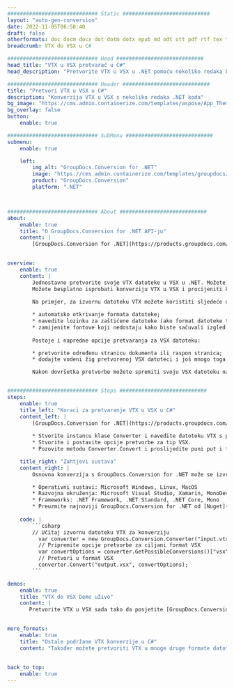 ```yaml
---
############################# Static ############################
layout: "auto-gen-conversion"
date: 2022-11-05T06:50:40
draft: false
otherformats: doc docm docx dot dotm dotx epub md odt ott pdf rtf tex txt vdx vsdm vsdx vssm vssx vstm vstx vsx vtx xps
breadcrumb: VTX do VSX u C#

############################# Head ############################
head_title: "VTX u VSX pretvarač u C#"
head_description: "Pretvorite VTX u VSX u .NET pomoću nekoliko redaka koda. Koristite GroupDocs Document Conversion API za pretvaranje preko 160 formata datoteka."

############################# Header ############################
title: "Pretvori VTX u VSX u C#"
description: "Konverzija VTX u VSX s nekoliko redaka .NET koda"
bg_image: "https://cms.admin.containerize.com/templates/aspose/App_Themes/V3/images/bg/header1.png"
bg_overlay: false
button:
    enable: true

############################# SubMenu ############################
submenu:
    enable: true

    left:
        img_alt: "GroupDocs.Conversion for .NET"
        image: "https://cms.admin.containerize.com/templates/groupdocs/images/product-logos/90x90-noborder/groupdocs-conversion-net.png"
        product: "GroupDocs.Conversion"
        platform: ".NET"



############################# About ############################
about:
    enable: true
    title: "O GroupDocs.Conversion for .NET API-ju"
    content: |
        [GroupDocs.Conversion for .NET](https://products.groupdocs.com/conversion/net/) može se koristiti za pretvaranje Microsoft Worda, Excela, PowerPointa, PDF-a, Visio i drugih formata. GroupDocs.Conversion je samostalni API koji je prikladan za pozadinske i interne sustave gdje su potrebne visoke performanse. Ne ovisi o softveru poput Microsofta ili Open Officea.
    

overview:
    enable: true
    content: |
        Jednostavno pretvorite svoje VTX datoteke u VSX u .NET. Možete koristiti samo nekoliko C# linija koda na bilo kojoj platformi po vašem izboru kao što su - Windows, Linux, macOS.
        Možete besplatno isprobati konverziju VTX u VSX i procijeniti kvalitetu rezultata konverzije. Uz jednostavne scenarije konverzije datoteka, možete isprobati naprednije opcije za učitavanje izvorne VTX datoteke i za spremanje izlaznog VSX rezultata. 
        
        Na primjer, za izvornu datoteku VTX možete koristiti sljedeće opcije učitavanja:

        * automatsko otkrivanje formata datoteke;
        * navedite lozinku za zaštićene datoteke (ako format datoteke to podržava);
        * zamijenite fontove koji nedostaju kako biste sačuvali izgled dokumenta.
        
        Postoje i napredne opcije pretvaranja za VSX datoteku:

        * pretvorite određenu stranicu dokumenta ili raspon stranica;
        * dodajte vodeni žig pretvorenoj VSX datoteci i još mnogo toga.

        Nakon dovršetka pretvorbe možete spremiti svoju VSX datoteku na lokalnu stazu datoteke ili bilo koju pohranu treće strane kao što su FTP, Amazon S3, Google Drive, Dropbox itd. Imajte na umu - da pretvorite VTX u {{ TO}} nema potrebe za instaliranjem bilo kakvog dodatnog softvera - poput MS Officea, Open Officea, Adobe Acrobat Readera itd.


############################# Steps ############################
steps:
    enable: true
    title_left: "Koraci za pretvaranje VTX u VSX u C#"
    content_left: |
        [GroupDocs.Conversion for .NET](https://products.groupdocs.com/conversion/net/) programerima olakšava pretvaranje VTX datoteke u VSX s nekoliko redaka koda.
        
        * Stvorite instancu klase Converter i navedite datoteku VTX s punim putem
        * Stvorite i postavite opcije pretvorbe za tip VSX.
        * Pozovite metodu Converter.Convert i proslijedite puni put i format (VSX) kao parametar

    title_right: "Zahtjevi sustava"
    content_right: |
        Osnovna konverzija s GroupDocs.Conversion for .NET može se izvršiti u samo nekoliko jednostavnih koraka. Naši API-ji podržani su na svim glavnim platformama i operativnim sustavima. Prije izvršavanja koda u nastavku, provjerite imate li sljedeće preduvjete instalirane na vašem sustavu.

        * Operativni sustavi: Microsoft Windows, Linux, MacOS
        * Razvojna okruženja: Microsoft Visual Studio, Xamarin, MonoDevelop
        * Frameworks: .NET Framework, .NET Standard, .NET Core, Mono
        * Preuzmite najnoviji GroupDocs.Conversion for .NET od [Nuget](https://www.nuget.org/packages/groupdocs.conversion)
         
    code: |
        ```csharp    
        // Učitaj izvornu datoteku VTX za konverziju
          var converter = new GroupDocs.Conversion.Converter("input.vtx");
          // Pripremite opcije pretvorbe za ciljani format VSX
          var convertOptions = converter.GetPossibleConversions()["vsx"].ConvertOptions;
          // Pretvori u format VSX
          converter.Convert("output.vsx", convertOptions);
        ```

demos:
    enable: true
    title: "VTX do VSX Demo uživo"
    content: |
       Pretvorite VTX u VSX sada tako da posjetite [GroupDocs.Conversion App](https://products.groupdocs.app/conversion/family) web mjesto. Online demo ima sljedeće prednosti
          

more_formats:
    enable: true
    title: "Ostale podržane VTX konverzije u C#"
    content: "Također možete pretvoriti VTX u mnoge druge formate datoteka. Pogledajte popis u nastavku."
       
       
back_to_top:
    enable: true
---
```

